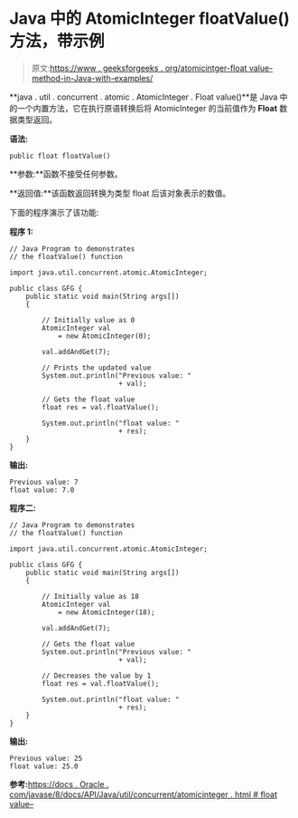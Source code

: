 # Java 中的 AtomicInteger floatValue()方法，带示例

> 原文:[https://www . geeksforgeeks . org/atomicintger-float value-method-in-Java-with-examples/](https://www.geeksforgeeks.org/atomicinteger-floatvalue-method-in-java-with-examples/)

**java . util . concurrent . atomic . AtomicInteger . Float value()**是 Java 中的一个内置方法，它在执行原语转换后将 AtomicInteger 的当前值作为 **Float** 数据类型返回。

**语法:**

```
public float floatValue()
```

**参数:**函数不接受任何参数。

**返回值:**该函数返回转换为类型 float 后该对象表示的数值。

下面的程序演示了该功能:

**程序 1:**

```
// Java Program to demonstrates
// the floatValue() function

import java.util.concurrent.atomic.AtomicInteger;

public class GFG {
    public static void main(String args[])
    {

        // Initially value as 0
        AtomicInteger val
            = new AtomicInteger(0);

        val.addAndGet(7);

        // Prints the updated value
        System.out.println("Previous value: "
                           + val);

        // Gets the float value
        float res = val.floatValue();

        System.out.println("float value: "
                           + res);
    }
}
```

**输出:**

```
Previous value: 7
float value: 7.0

```

**程序二:**

```
// Java Program to demonstrates
// the floatValue() function

import java.util.concurrent.atomic.AtomicInteger;

public class GFG {
    public static void main(String args[])
    {

        // Initially value as 18
        AtomicInteger val
            = new AtomicInteger(18);

        val.addAndGet(7);

        // Gets the float value
        System.out.println("Previous value: "
                           + val);

        // Decreases the value by 1
        float res = val.floatValue();

        System.out.println("float value: "
                           + res);
    }
}
```

**输出:**

```
Previous value: 25
float value: 25.0

```

**参考:**[https://docs . Oracle . com/javase/8/docs/API/Java/util/concurrent/atomicinteger . html # float value–](https://docs.oracle.com/javase/8/docs/api/java/util/concurrent/atomic/AtomicInteger.html#floatValue--)
